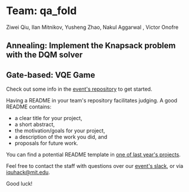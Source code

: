 # Team: qa_fold

Ziwei Qiu, Ilan Mitnikov, Yusheng Zhao, Nakul Aggarwal , Victor Onofre 


## Annealing: Implement the Knapsack problem with the DQM solver




## Gate-based: VQE Game

Check out some info in the [event's repository](https://github.com/iQuHACK/2021) to get started.

Having a README in your team's repository facilitates judging. A good README contains:
* a clear title for your project,
* a short abstract,
* the motivation/goals for your project,
* a description of the work you did, and
* proposals for future work.

You can find a potential README template in [one of last year's projects](https://github.com/iQuHACK/QuhacMan).

Feel free to contact the staff with questions over our [event's slack](https://iquhack.slack.com), or via iquhack@mit.edu.

Good luck!
